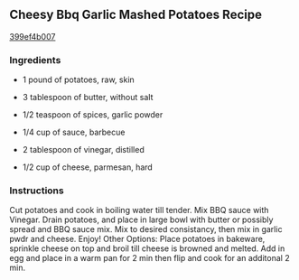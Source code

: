 ## Cheesy Bbq Garlic Mashed Potatoes Recipe

[399ef4b007](http://cookeatshare.com/recipes/cheesy-bbq-garlic-mashed-potatoes-33182)

### Ingredients

 - 1 pound of potatoes, raw, skin

 - 3 tablespoon of butter, without salt

 - 1/2 teaspoon of spices, garlic powder

 - 1/4 cup of sauce, barbecue

 - 2 tablespoon of vinegar, distilled

 - 1/2 cup of cheese, parmesan, hard

### Instructions

Cut potatoes and cook in boiling water till tender. Mix BBQ sauce with Vinegar. Drain potatoes, and place in large bowl with butter or possibly spread and BBQ sauce mix. Mix to desired consistancy, then mix in garlic pwdr and cheese. Enjoy! Other Options: Place potatoes in bakeware, sprinkle cheese on top and broil till cheese is browned and melted. Add in egg and place in a warm pan for 2 min then flip and cook for an additonal 2 min.